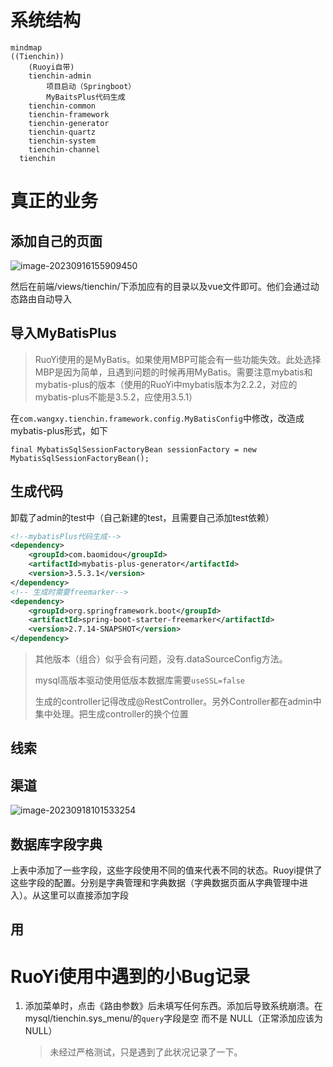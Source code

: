 # 系统结构

```mermaid
mindmap
((Tienchin))
	(Ruoyi自带)
    tienchin-admin
    	项目启动（Springboot）
    	MyBaitsPlus代码生成
    tienchin-common
    tienchin-framework
    tienchin-generator
    tienchin-quartz
    tienchin-system
	tienchin-channel
  tienchin
```





# 真正的业务

## 添加自己的页面

![image-20230916155909450](../../.Trash/TeinChin/FEATURE.assets/image-20230916155909450.png)

然后在前端/views/tienchin/下添加应有的目录以及vue文件即可。他们会通过动态路由自动导入

## 导入MyBatisPlus

> RuoYi使用的是MyBatis。如果使用MBP可能会有一些功能失效。此处选择MBP是因为简单，且遇到问题的时候再用MyBatis。需要注意mybatis和mybatis-plus的版本（使用的RuoYi中mybatis版本为2.2.2，对应的mybatis-plus不能是3.5.2，应使用3.5.1）

在`com.wangxy.tienchin.framework.config.MyBatisConfig`中修改，改造成mybatis-plus形式，如下

`final MybatisSqlSessionFactoryBean sessionFactory = new MybatisSqlSessionFactoryBean();`

## 生成代码

卸载了admin的test中（自己新建的test，且需要自己添加test依赖）

```xml
<!--mybatisPlus代码生成-->
<dependency>
    <groupId>com.baomidou</groupId>
    <artifactId>mybatis-plus-generator</artifactId>
    <version>3.5.3.1</version>
</dependency>
<!-- 生成时需要freemarker-->
<dependency>
    <groupId>org.springframework.boot</groupId>
    <artifactId>spring-boot-starter-freemarker</artifactId>
    <version>2.7.14-SNAPSHOT</version>
</dependency>
```

> 其他版本（组合）似乎会有问题，没有.dataSourceConfig方法。
>
> mysql高版本驱动使用低版本数据库需要`useSSL=false`
>
> 生成的controller记得改成@RestController。另外Controller都在admin中集中处理。把生成controller的换个位置

## 线索

## 渠道

![image-20230918101533254](../../.Trash/TeinChin/FEATURE.assets/image-20230918101533254.png)

## 数据库字段字典

上表中添加了一些字段，这些字段使用不同的值来代表不同的状态。Ruoyi提供了这些字段的配置。分别是字典管理和字典数据（字典数据页面从字典管理中进入）。从这里可以直接添加字段

## 用

# RuoYi使用中遇到的小Bug记录

1. 添加菜单时，点击《路由参数》后未填写任何东西。添加后导致系统崩溃。在mysql/tienchin.sys_menu/的`query`字段是空 而不是 NULL（正常添加应该为NULL）

   > 未经过严格测试，只是遇到了此状况记录了一下。

